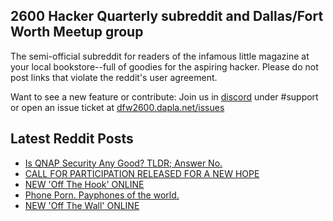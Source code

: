 ## 2600 Hacker Quarterly subreddit and Dallas/Fort Worth Meetup group
The semi-official subreddit for readers of the infamous little magazine at your local bookstore--full of goodies for the aspiring hacker. Please do not post links that violate the reddit's user agreement.

Want to see a new feature or contribute: 
Join us in [discord](https://dfw2600.dapla.net/chat) under #support or open an issue ticket at [dfw2600.dapla.net/issues](https://dfw2600.dapla.net/issues)

## Latest Reddit Posts
<!-- BLOG-POST-LIST:START -->
- [Is QNAP Security Any Good? TLDR; Answer No.](https://www.reddit.com/r/2600/comments/sgkq89/is_qnap_security_any_good_tldr_answer_no/)
- [CALL FOR PARTICIPATION RELEASED FOR A NEW HOPE](https://2600.com/content/call-participation-released-new-hope)
- [NEW 'Off The Hook' ONLINE](https://2600.com/hook/26-01-2022)
- [Phone Porn. Payphones of the world.](https://www.reddit.com/r/2600/comments/sdhfgs/phone_porn_payphones_of_the_world/)
- [NEW 'Off The Wall' ONLINE](https://2600.com/wall/25-01-2022)
<!-- BLOG-POST-LIST:END -->
